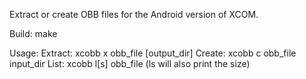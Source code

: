 Extract or create OBB files for the Android version of XCOM.

Build:
  make

Usage:
  Extract:  xcobb x obb_file [output_dir]
  Create:   xcobb c obb_file input_dir
  List:     xcobb l[s] obb_file
            (ls will also print the size)

